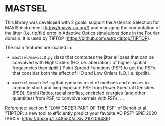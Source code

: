 # MASTSEL

This library was developed with 2 goals: support the Asterism Selection for
MAVIS instrument (https://mavis-ao.org/) and managing the computation of the
jitter (i.e. tip/tilt) error in Adaptive Optics simulations done in the Fourier
domain. It is used by TIPTOP (https://github.com/astro-tiptop/TIPTOP).

The main features are located in:

- `mastsel/mavisLO.py` class that computes the jitter ellipses that can be
  convolved with High Orders (HO, i.e. aberrations of higher spatial
  frequencies than tip/tilt) Point Spread Functions (PSF) to get the PSFs that
  consider both the effect of HO and Low Orders (LO, i.e. tip/tilt).

- `mastsel/mavisPsf.py` that contains a set of methods and classes to compute
  short and long exposure PSF from Power Spectral Densities (PSD), Strehl
  Ratios, radial profiles, encircled energies (and other quantities) from PSF,
  to convolve kernels with PSFs, …

Reference: section 5 “LOW ORDER PART OF THE PSF” of Benoit et al. "TIPTOP:
a new tool to efficiently predict your favorite AO PSF" SPIE 2020 (ARXIV:
https://doi.org/10.48550/arXiv.2101.06486).
